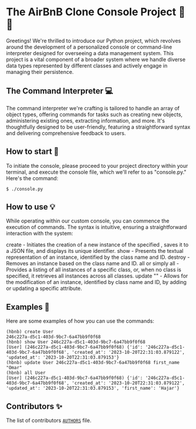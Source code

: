 # The AirBnB Clone Console Project :house_with_garden: :star2:

Greetings! We're thrilled to introduce our Python project, which revolves around the development of a personalized console or command-line interpreter designed for overseeing a data management system. This project is a vital component of a broader system where we handle diverse data types represented by different classes and actively engage in managing their persistence.


## The Command Interpreter :computer:
The command interpreter we're crafting is tailored to handle an array of object types, offering commands for tasks such as creating new objects, administering existing ones, extracting information, and more. It's thoughtfully designed to be user-friendly, featuring a straightforward syntax and delivering comprehensive feedback to users.


## How to start :rocket:
To initiate the console, please proceed to your project directory within your terminal, and execute the console file, which we'll refer to as "console.py." Here's the command:


```
$ ./console.py
```
## How to use :bulb:

While operating within our custom console, you can commence the execution of commands. The syntax is intuitive, ensuring a straightforward interaction with the system:

create <class name> - Initiates the creation of a new instance of the specified <class name>, saves it to a JSON file, and displays its unique identifier.
show <class name> <id> - Presents the textual representation of an instance, identified by the class name and ID.
destroy <class name> <id> - Removes an instance based on the class name and ID.
all <class name> or simply all - Provides a listing of all instances of a specific class, or, when no class is specified, it retrieves all instances across all classes.
update <class name> <id> <attribute name> "<attribute value>" - Allows for the modification of an instance, identified by class name and ID, by adding or updating a specific attribute.

## Examples :eyes:
Here are some examples of how you can use the commands:

```
(hbnb) create User
246c227a-d5c1-403d-9bc7-6a47bb9f0f68
(hbnb) show User 246c227a-d5c1-403d-9bc7-6a47bb9f0f68
[User] (246c227a-d5c1-403d-9bc7-6a47bb9f0f68) {'id': '246c227a-d5c1-403d-9bc7-6a47bb9f0f68', 'created_at': '2023-10-20T22:31:03.879122', 'updated_at': '2023-10-20T22:31:03.879153'}
(hbnb) update User 246c227a-d5c1-403d-9bc7-6a47bb9f0f68 first_name "Omar"
(hbnb) all User
[User] (246c227a-d5c1-403d-9bc7-6a47bb9f0f68) {'id': '246c227a-d5c1-403d-9bc7-6a47bb9f0f68', 'created_at': '2023-10-20T22:31:03.879122', 'updated_at': '2023-10-20T22:31:03.879153', 'first_name': 'Hajar'}
```
## Contributors :sparkles:
The list of contributors [`AUTHORS`](./AUTHORS) file.
